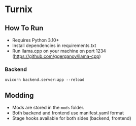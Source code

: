 # Turnix

## How To Run

- Requires Python 3.10+
- Install dependencies in requirements.txt
- Run llama.cpp on your machine on port 1234 (https://github.com/ggerganov/llama-cpp)


### Backend

```
uvicorn backend.server:app --reload
```

## Modding

- Mods are stored in the `mods` folder.
- Both backend and frontend use manifest.yaml format
- Stage hooks available for both sides (backend, frontend) 
